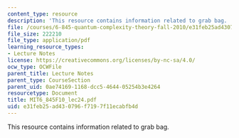 ```yaml
---
content_type: resource
description: 'This resource contains information related to grab bag. '
file: /courses/6-845-quantum-complexity-theory-fall-2010/e31feb25ad430796f7197f11ecabfb4d_MIT6_845F10_lec24.pdf
file_size: 222210
file_type: application/pdf
learning_resource_types:
- Lecture Notes
license: https://creativecommons.org/licenses/by-nc-sa/4.0/
ocw_type: OCWFile
parent_title: Lecture Notes
parent_type: CourseSection
parent_uid: 0ae74169-1168-dcc5-4644-05254b3e4264
resourcetype: Document
title: MIT6_845F10_lec24.pdf
uid: e31feb25-ad43-0796-f719-7f11ecabfb4d
---
```

This resource contains information related to grab bag. 
